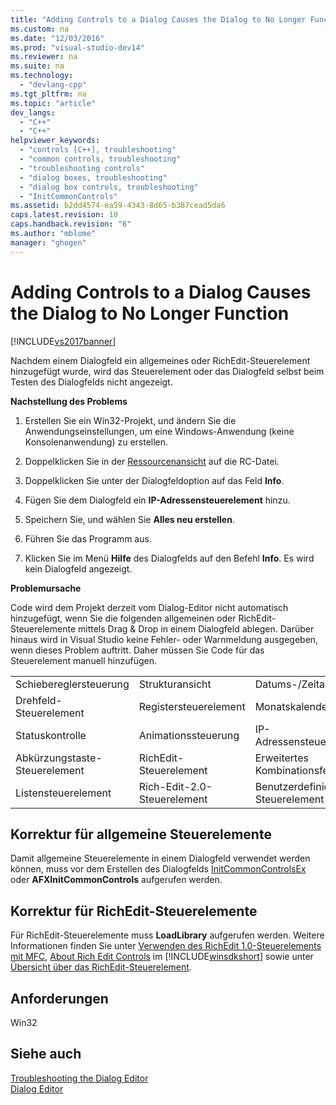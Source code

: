 ```yaml
---
title: "Adding Controls to a Dialog Causes the Dialog to No Longer Function"
ms.custom: na
ms.date: "12/03/2016"
ms.prod: "visual-studio-dev14"
ms.reviewer: na
ms.suite: na
ms.technology: 
  - "devlang-cpp"
ms.tgt_pltfrm: na
ms.topic: "article"
dev_langs: 
  - "C++"
  - "C++"
helpviewer_keywords: 
  - "controls [C++], troubleshooting"
  - "common controls, troubleshooting"
  - "troubleshooting controls"
  - "dialog boxes, troubleshooting"
  - "dialog box controls, troubleshooting"
  - "InitCommonControls"
ms.assetid: b2dd4574-ea59-4343-8d65-b387cead5da6
caps.latest.revision: 10
caps.handback.revision: "6"
ms.author: "mblome"
manager: "ghogen"
---
```

# Adding Controls to a Dialog Causes the Dialog to No Longer Function
[!INCLUDE[vs2017banner](../assembler/inline/includes/vs2017banner.md)]

Nachdem einem Dialogfeld ein allgemeines oder RichEdit\-Steuerelement hinzugefügt wurde, wird das Steuerelement oder das Dialogfeld selbst beim Testen des Dialogfelds nicht angezeigt.  
  
 **Nachstellung des Problems**  
  
1.  Erstellen Sie ein Win32\-Projekt, und ändern Sie die Anwendungseinstellungen, um eine Windows\-Anwendung \(keine Konsolenanwendung\) zu erstellen.  
  
2.  Doppelklicken Sie in der [Ressourcenansicht](../windows/resource-view-window.md) auf die RC\-Datei.  
  
3.  Doppelklicken Sie unter der Dialogfeldoption auf das Feld **Info**.  
  
4.  Fügen Sie dem Dialogfeld ein **IP\-Adressensteuerelement** hinzu.  
  
5.  Speichern Sie, und wählen Sie **Alles neu erstellen**.  
  
6.  Führen Sie das Programm aus.  
  
7.  Klicken Sie im Menü **Hilfe** des Dialogfelds auf den Befehl **Info**. Es wird kein Dialogfeld angezeigt.  
  
 **Problemursache**  
  
 Code wird dem Projekt derzeit vom Dialog\-Editor nicht automatisch hinzugefügt, wenn Sie die folgenden allgemeinen oder RichEdit\-Steuerelemente mittels Drag & Drop in einem Dialogfeld ablegen.  Darüber hinaus wird in Visual Studio keine Fehler\- oder Warnmeldung ausgegeben, wenn dieses Problem auftritt.  Daher müssen Sie Code für das Steuerelement manuell hinzufügen.  
  
||||  
|-|-|-|  
|Schiebereglersteuerung|Strukturansicht|Datums\-\/Zeitauswahl|  
|Drehfeld\-Steuerelement|Registersteuerelement|Monatskalender|  
|Statuskontrolle|Animationssteuerung|IP\-Adressensteuerelement|  
|Abkürzungstaste\-Steuerelement|RichEdit\-Steuerelement|Erweitertes Kombinationsfeld|  
|Listensteuerelement|Rich\-Edit\-2.0\-Steuerelement|Benutzerdefiniertes Steuerelement|  
  
## Korrektur für allgemeine Steuerelemente  
 Damit allgemeine Steuerelemente in einem Dialogfeld verwendet werden können, muss vor dem Erstellen des Dialogfelds [InitCommonControlsEx](http://msdn.microsoft.com/library/windows/desktop/bb775697) oder **AFXInitCommonControls** aufgerufen werden.  
  
## Korrektur für RichEdit\-Steuerelemente  
 Für RichEdit\-Steuerelemente muss **LoadLibrary** aufgerufen werden.  Weitere Informationen finden Sie unter [Verwenden des RichEdit 1.0\-Steuerelements mit MFC](../mfc/using-the-richedit-1-0-control-with-mfc.md), [About Rich Edit Controls](http://msdn.microsoft.com/library/windows/desktop/bb787873) im [!INCLUDE[winsdkshort](../atl/reference/includes/winsdkshort_md.md)] sowie unter [Übersicht über das RichEdit\-Steuerelement](../mfc/overview-of-the-rich-edit-control.md).  
  
## Anforderungen  
 Win32  
  
## Siehe auch  
 [Troubleshooting the Dialog Editor](../mfc/troubleshooting-the-dialog-editor.md)   
 [Dialog Editor](../mfc/dialog-editor.md)